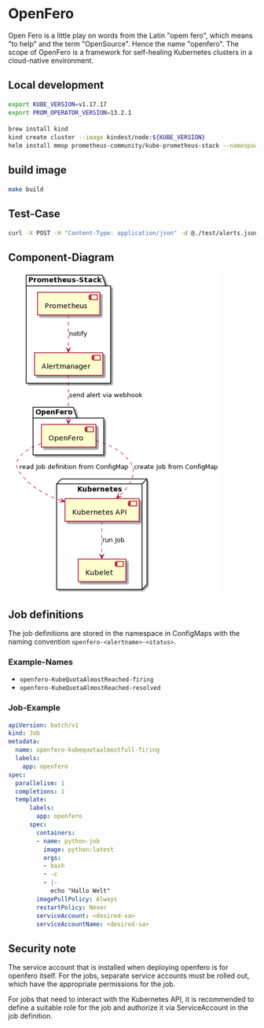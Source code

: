 # OpenFero

Open Fero is a little play on words from the Latin "opem fero", which means "to help" and the term "OpenSource". Hence the name "openfero". The scope of OpenFero is a framework for self-healing Kubernetes clusters in a cloud-native environment.

## Local development

```bash
export KUBE_VERSION=v1.17.17
export PROM_OPERATOR_VERSION=13.2.1

brew install kind
kind create cluster --image kindest/node:${KUBE_VERSION}
helm install mmop prometheus-community/kube-prometheus-stack --namespace default --set kubeTargetVersionOverride="${KUBE_VERSION}" --version=${PROM_OPERATOR_VERSION}
```

## build image

```bash
make build
```

## Test-Case

```bash
curl -X POST -H "Content-Type: application/json" -d @./test/alerts.json http://localhost:8080/alerts
```

## Component-Diagram

[<img src="./docs/component-diagram.png">]()

## Job definitions

The job definitions are stored in the namespace in ConfigMaps with the naming convention `openfero-<alertname>-<status>`.

### Example-Names

* `openfero-KubeQuotaAlmostReached-firing`
* `openfero-KubeQuotaAlmostReached-resolved`

### Job-Example

```yaml
apiVersion: batch/v1
kind: Job
metadata:
  name: openfero-kubequotaalmostfull-firing
  labels:
    app: openfero
spec:
  parallelism: 1
  completions: 1
  template:
      labels:
        app: openfero
      spec:
        containers:
        - name: python-job
          image: python:latest
          args:
          - bash
          - -c
          - |-
            echo "Hallo Welt"
        imagePullPolicy: Always
        restartPolicy: Never
        serviceAccount: <desired-sa>
        serviceAccountName: <desired-sa>
```

## Security note

The service account that is installed when deploying openfero is for openfero itself. For the jobs, separate service accounts must be rolled out, which have the appropriate permissions for the job.

For jobs that need to interact with the Kubernetes API, it is recommended to define a suitable role for the job and authorize it via ServiceAccount in the job definition.
